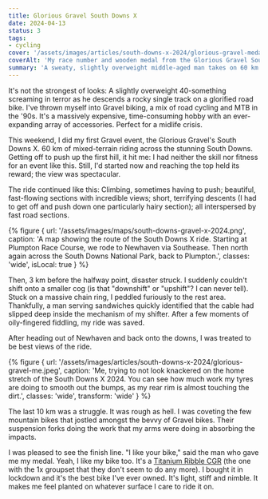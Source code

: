 ```yaml
---
title: Glorious Gravel South Downs X
date: 2024-04-13
status: 3
tags:
- cycling
cover: '/assets/images/articles/south-downs-x-2024/glorious-gravel-medal.jpeg'
coverAlt: 'My race number and wooden medal from the Glorious Gravel South Downs X 2024.'
summary: 'A sweaty, slightly overweight middle-aged man takes on 60 km off-road cycling in the beautiful South Downs National Park.'
---
```

It's not the strongest of looks: A slightly overweight 40-something screaming in terror as he descends a rocky single track on a glorified road bike. I've thrown myself into Gravel biking, a mix of road cycling and MTB in the '90s. It's a massively expensive, time-consuming hobby with an ever-expanding array of accessories. Perfect for a midlife crisis.

This weekend, I did my first Gravel event, the Glorious Gravel's South Downs X. 60 km of mixed-terrain riding across the stunning South Downs. Getting off to push up the first hill, it hit me: I had neither the skill nor fitness for an event like this. Still, I'd started now and reaching the top held its reward; the view was spectacular. 

The ride continued like this: Climbing, sometimes having to push; beautiful, fast-flowing sections with incredible views; short, terrifying descents (I had to get off and push down one particularly hairy section); all interspersed by fast road sections.

{% figure {
  url: '/assets/images/maps/south-downs-gravel-x-2024.png',
  caption: 'A map showing the route of the South Downs X ride. Starting at Plumpton Race Course, we rode to Newhaven via Southease. Then north again across the South Downs National Park, back to Plumpton.',
  classes: 'wide',
  isLocal: true
} %}

Then, 3 km before the halfway point, disaster struck. I suddenly couldn't shift onto a smaller cog (is that "downshift" or "upshift"? I can never tell). Stuck on a massive chain ring, I peddled furiously to the rest area. Thankfully, a man serving sandwiches quickly identified that the cable had slipped deep inside the mechanism of my shifter. After a few moments of oily-fingered fiddling, my ride was saved.

After heading out of Newhaven and back onto the downs, I was treated to be best views of the ride. 

{% figure {
	url: '/assets/images/articles/south-downs-x-2024/glorious-gravel-me.jpeg',
	caption: 'Me, trying to not look knackered on the home stretch of the South Downs X 2024. You can see how much work my tyres are doing to smooth out the bumps, as my rear rim is almost touching the dirt.',
	classes: 'wide',
	transform: 'wide'
} %}

The last 10 km was a struggle. It was rough as hell. I was coveting the few mountain bikes that jostled amongst the bevvy of Gravel bikes. Their suspension forks doing the work that my arms were doing in absorbing the impacts. 

I was pleased to see the finish line. "I like your bike," said the man who gave me my medal. Yeah, I like my bike too. It's a [Titanium Ribble CGR](https://www.ribblecycles.co.uk/ribble-cgr-ti/) (the one with the 1x groupset that they don't seem to do any more). I bought it in lockdown and it's the best bike I've ever owned. It's light, stiff and nimble. It makes me feel planted on whatever surface I care to ride it on.  